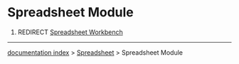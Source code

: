 # Spreadsheet Module
1.  REDIRECT [Spreadsheet Workbench](Spreadsheet_Workbench.md)

---
[documentation index](../README.md) > [Spreadsheet](Spreadsheet_Workbench.md) > Spreadsheet Module
